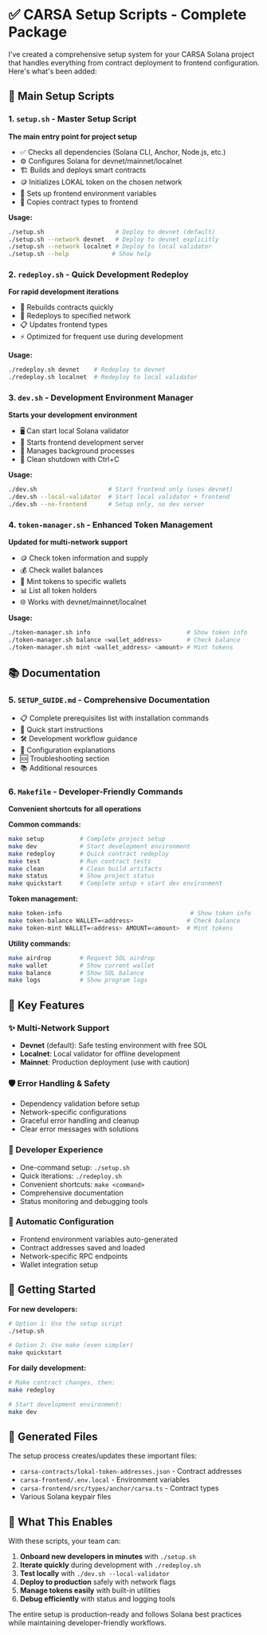 # ✅ CARSA Setup Scripts - Complete Package

I've created a comprehensive setup system for your CARSA Solana project that handles everything from contract deployment to frontend configuration. Here's what's been added:

## 🎯 Main Setup Scripts

### 1. `setup.sh` - Master Setup Script
**The main entry point for project setup**
- ✅ Checks all dependencies (Solana CLI, Anchor, Node.js, etc.)
- ⚙️ Configures Solana for devnet/mainnet/localnet
- 🏗️ Builds and deploys smart contracts
- 🪙 Initializes LOKAL token on the chosen network
- 🎨 Sets up frontend environment variables
- 📁 Copies contract types to frontend

**Usage:**
```bash
./setup.sh                    # Deploy to devnet (default)
./setup.sh --network devnet   # Deploy to devnet explicitly
./setup.sh --network localnet # Deploy to local validator
./setup.sh --help            # Show help
```

### 2. `redeploy.sh` - Quick Development Redeploy
**For rapid development iterations**
- 🔨 Rebuilds contracts quickly
- 🚀 Redeploys to specified network
- 📋 Updates frontend types
- ⚡ Optimized for frequent use during development

**Usage:**
```bash
./redeploy.sh devnet    # Redeploy to devnet
./redeploy.sh localnet  # Redeploy to local validator
```

### 3. `dev.sh` - Development Environment Manager
**Starts your development environment**
- 🖥️ Can start local Solana validator
- 🎨 Starts frontend development server
- 🔧 Manages background processes
- 🛑 Clean shutdown with Ctrl+C

**Usage:**
```bash
./dev.sh                    # Start frontend only (uses devnet)
./dev.sh --local-validator  # Start local validator + frontend
./dev.sh --no-frontend      # Setup only, no dev server
```

### 4. `token-manager.sh` - Enhanced Token Management
**Updated for multi-network support**
- 🪙 Check token information and supply
- 💰 Check wallet balances
- 🎯 Mint tokens to specific wallets
- 📊 List all token holders
- 🌐 Works with devnet/mainnet/localnet

**Usage:**
```bash
./token-manager.sh info                           # Show token info
./token-manager.sh balance <wallet_address>       # Check balance
./token-manager.sh mint <wallet_address> <amount> # Mint tokens
```

## 📚 Documentation

### 5. `SETUP_GUIDE.md` - Comprehensive Documentation
- 📋 Complete prerequisites list with installation commands
- 🚀 Quick start instructions
- 🛠️ Development workflow guidance
- 🔧 Configuration explanations
- 🆘 Troubleshooting section
- 📚 Additional resources

### 6. `Makefile` - Developer-Friendly Commands
**Convenient shortcuts for all operations**

**Common commands:**
```bash
make setup          # Complete project setup
make dev            # Start development environment
make redeploy       # Quick contract redeploy
make test           # Run contract tests
make clean          # Clean build artifacts
make status         # Show project status
make quickstart     # Complete setup + start dev environment
```

**Token management:**
```bash
make token-info                                    # Show token info
make token-balance WALLET=<address>               # Check balance
make token-mint WALLET=<address> AMOUNT=<amount>  # Mint tokens
```

**Utility commands:**
```bash
make airdrop        # Request SOL airdrop
make wallet         # Show current wallet
make balance        # Show SOL balance
make logs           # Show program logs
```

## 🔧 Key Features

### ✨ Multi-Network Support
- **Devnet** (default): Safe testing environment with free SOL
- **Localnet**: Local validator for offline development
- **Mainnet**: Production deployment (use with caution)

### 🛡️ Error Handling & Safety
- Dependency validation before setup
- Network-specific configurations
- Graceful error handling and cleanup
- Clear error messages with solutions

### 🎯 Developer Experience
- One-command setup: `./setup.sh`
- Quick iterations: `./redeploy.sh`
- Convenient shortcuts: `make <command>`
- Comprehensive documentation
- Status monitoring and debugging tools

### 📁 Automatic Configuration
- Frontend environment variables auto-generated
- Contract addresses saved and loaded
- Network-specific RPC endpoints
- Wallet integration setup

## 🚀 Getting Started

**For new developers:**
```bash
# Option 1: Use the setup script
./setup.sh

# Option 2: Use make (even simpler)
make quickstart
```

**For daily development:**
```bash
# Make contract changes, then:
make redeploy

# Start development environment:
make dev
```

## 📂 Generated Files

The setup process creates/updates these important files:
- `carsa-contracts/lokal-token-addresses.json` - Contract addresses
- `carsa-frontend/.env.local` - Environment variables
- `carsa-frontend/src/types/anchor/carsa.ts` - Contract types
- Various Solana keypair files

## 🎉 What This Enables

With these scripts, your team can:
1. **Onboard new developers in minutes** with `./setup.sh`
2. **Iterate quickly** during development with `./redeploy.sh`
3. **Test locally** with `./dev.sh --local-validator`
4. **Deploy to production** safely with network flags
5. **Manage tokens easily** with built-in utilities
6. **Debug efficiently** with status and logging tools

The entire setup is production-ready and follows Solana best practices while maintaining developer-friendly workflows.
